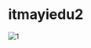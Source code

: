 # itmayiedu2
![1](https://github.com/yangzheyulive/studymyiedu/assets/33648301/f3fcc221-2f55-4526-81b3-6c5b32df0a64)
